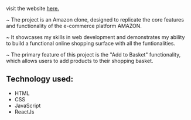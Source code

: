 visit the website [here.](https://e-commerce-d106d.web.app/)



~ The project is an Amazon clone, designed to replicate
  the core features and functionality of the e-commerce platform AMAZON.
   
~ It showcases my skills in web development and demonstrates my ability to build a 
  functional online shopping surface with all the funtionalities.
  
~ The primary feature of this project 
  is the "Add to Basket" functionality, which allows users to add products to their shopping basket.


  ## Technology used:
- HTML
- CSS
- JavaScript
- ReactJs
